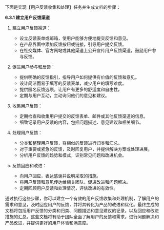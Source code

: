 下面是实现【用户反馈收集和处理】任务并生成文档的步骤：

**6.3.1 建立用户反馈渠道**

1. 建立用户反馈渠道：
   - 设立反馈表单或邮箱，使用户能够方便地提交反馈和意见。
   - 在产品界面中添加反馈按钮或链接，引导用户提交反馈。
   - 在社交媒体、官方网站或其他渠道上公开宣传用户反馈渠道，鼓励用户参与反馈。

2. 促进用户参与和反馈：
   - 提供明确的反馈指引，指导用户如何提供有价值的反馈和意见。
   - 设计简洁而易于填写的反馈表单，减少用户的填写难度。
   - 提供匿名反馈选项，让用户有更多的舒适度和自由性。
   - 定期与用户互动，主动询问他们的意见和建议。

3. 收集用户反馈：
   - 定期检查和收集用户提交的反馈表单、邮件或其他反馈渠道的信息。
   - 细致记录用户反馈的内容，包括问题描述、意见建议和相关细节。

4. 处理用户反馈：
   - 分类和整理用户反馈，将相似的反馈进行归类和汇总。
   - 对于重要或紧急的反馈，及时回复用户，并提供解决方案或处理进展。
   - 分析用户反馈的趋势和模式，识别常见问题和改进机会。

5. 反馈回应和改进：
   - 向用户回应，表达感谢并说明采取的措施。
   - 将用户反馈和意见传达给相关团队，促进改进和问题解决。
   - 定期回顾用户反馈和处理情况，评估改进的有效性。

通过执行这些步骤，你可以建立一个有效的用户反馈收集和处理机制，了解用户的需求和意见，及时回应用户的反馈，并将其转化为产品的改进和优化。最终生成的文档将包括用户反馈的分类和归类、问题描述和意见建议的记录，以及回应和改进措施的汇总。这些文档将有助于团队全面了解用户的反馈和需求，进行问题解决和产品改进，并提供更好的用户体验和满意度。

